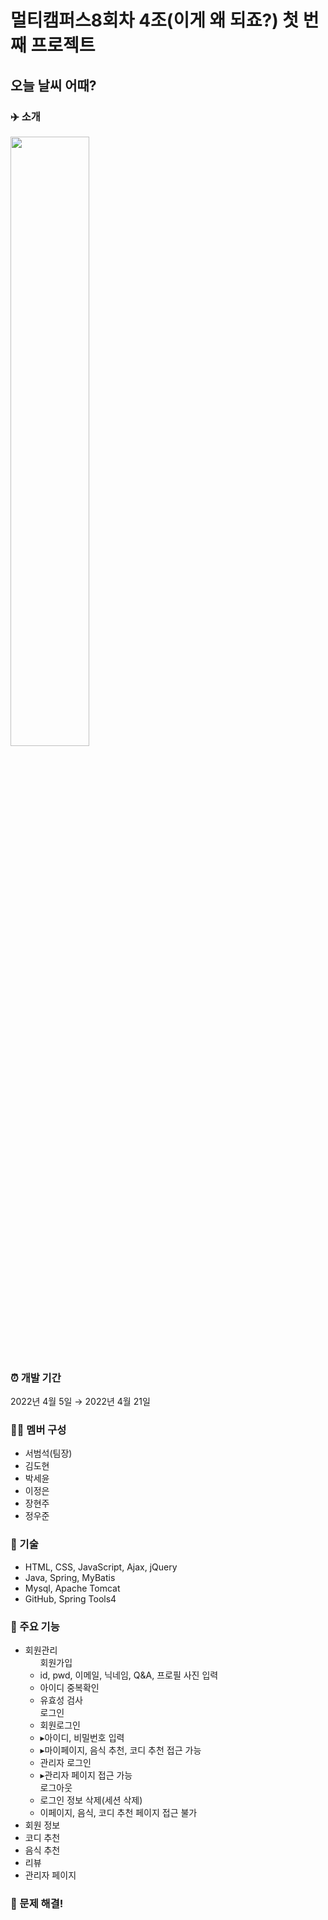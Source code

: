 # 멀티캠퍼스8회차 4조(이게 왜 되죠?) 첫 번째 프로젝트
## 오늘 날씨 어때?

### ✈️ 소개
<img width="50%" src="https://user-images.githubusercontent.com/96780311/165444630-f3ac1235-5fe0-4be6-b2e6-a0e4e759ad5f.png"/>

### ⏰ 개발 기간
2022년 4월 5일 → 2022년 4월 21일

### 👩‍💻 멤버 구성
- 서범석(팀장)
- 김도현
- 박세윤
- 이정은
- 장현주
- 정우준  

### 📌 기술
- HTML, CSS, JavaScript, Ajax, jQuery
- Java, Spring, MyBatis
- Mysql, Apache Tomcat
- GitHub, Spring Tools4

### 📌 주요 기능
<ul>
 <li> 회원관리 
  <ul> 회원가입
   <li> id, pwd, 이메일, 닉네임, Q&A, 프로필 사진 입력 </li>
   <li> 아이디 중복확인 </li>
   <li> 유효성 검사 </li>
  </ul>
  <ul> 로그인
   <li> 회원로그인 </li>
   <li> ▸아이디, 비밀번호 입력 </li>
   <li> ▸마이페이지, 음식 추천, 코디 추천 접근 가능 </li>
   <li> 관리자 로그인 </li>
   <li> ▸관리자 페이지 접근 가능 </li>
  </ul>
   <ul> 로그아웃
   <li> 로그인 정보 삭제(세션 삭제) </li>
   <li> 이페이지, 음식, 코디 추천 페이지 접근 불가 </li>
  </ul>
 </li>
<li> 회원 정보 </li>
<li> 코디 추천 </li>
<li> 음식 추천 </li>
<li> 리뷰 </li>
<li> 관리자 페이지 </li>
 
</ul>

### 📌 문제 해결!
